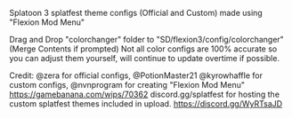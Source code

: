 Splatoon 3 splatfest theme configs (Official and Custom) made using "Flexion Mod Menu"

Drag and Drop "colorchanger" folder to "SD/flexion3/config/colorchanger"
(Merge Contents if prompted)
Not all color configs are 100% accurate so you can adjust them yourself, will continue to update overtime if possible.

Credit: @zera for official configs, @PotionMaster21 @kyrowhaffle for custom configs, @nvnprogram for creating "Flexion Mod Menu" https://gamebanana.com/wips/70362
discord.gg/splatfest for hosting the custom splatfest themes included in upload. https://discord.gg/WyRTsaJD

